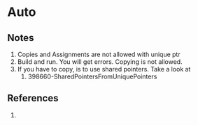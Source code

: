 # Auto

## Notes
1. Copies and Assignments are not allowed with unique ptr
2. Build and run. You will get errors. Copying is not allowed.
3. If you have to copy, is to use shared pointers. Take a look at 
   1. 398660-SharedPointersFromUniquePointers


## References

1. 


